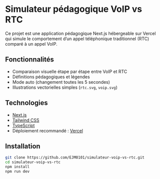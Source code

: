 # Simulateur pédagogique VoIP vs RTC

Ce projet est une application pédagogique Next.js hébergeable sur Vercel qui simule le comportement d’un appel téléphonique traditionnel (RTC) comparé à un appel VoIP.

## Fonctionnalités

- Comparaison visuelle étape par étape entre VoIP et RTC
- Définitions pédagogiques et légendes
- Mode auto (changement toutes les 5 secondes)
- Illustrations vectorielles simples (`rtc.svg`, `voip.svg`)

## Technologies

- [Next.js](https://nextjs.org/)
- [Tailwind CSS](https://tailwindcss.com/)
- [TypeScript](https://www.typescriptlang.org/)
- Déploiement recommandé : [Vercel](https://vercel.com/)

## Installation

```bash
git clone https://github.com/EJM0101/simulateur-voip-vs-rtc.git
cd simulateur-voip-vs-rtc
npm install
npm run dev